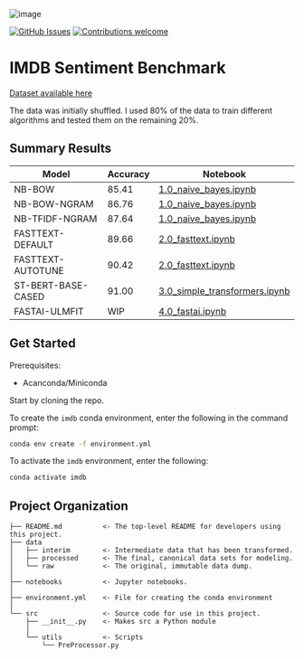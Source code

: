 ![image](https://user-images.githubusercontent.com/25487881/90787493-c7b8ad80-e2d2-11ea-9965-417425de52de.png)

[![GitHub Issues](https://img.shields.io/github/issues/JustinCharbonneau/IMDB-Sentiment-Benchmark.svg)](https://github.com/JustinCharbonneau/IMDB-Sentiment-Benchmark/issues)
[![Contributions welcome](https://img.shields.io/badge/contributions-welcome-brightgreen.svg)](CONTRIBUTING.md)

IMDB Sentiment Benchmark
==============================

[Dataset available here](https://www.kaggle.com/lakshmi25npathi/imdb-dataset-of-50k-movie-reviews) 

The data was initially shuffled. 
I used 80% of the data to train different algorithms and tested them on the remaining 20%.  


Summary Results
------------
| Model 	| Accuracy 	| Notebook |
|-	|-	|-	|
| NB-BOW 	| 85.41 	|[1.0_naive_bayes.ipynb](https://github.com/JustinCharbonneau/IMDB-Sentiment-Benchmark/blob/master/notebooks/1.0_naive_bayes.ipynb)|
| NB-BOW-NGRAM 	| 86.76 	|[1.0_naive_bayes.ipynb](https://github.com/JustinCharbonneau/IMDB-Sentiment-Benchmark/blob/master/notebooks/1.0_naive_bayes.ipynb)|
| NB-TFIDF-NGRAM 	| 87.64 	|[1.0_naive_bayes.ipynb](https://github.com/JustinCharbonneau/IMDB-Sentiment-Benchmark/blob/master/notebooks/1.0_naive_bayes.ipynb)|
| FASTTEXT-DEFAULT 	| 89.66 	|[2.0_fasttext.ipynb](https://github.com/JustinCharbonneau/IMDB-Sentiment-Benchmark/blob/master/notebooks/2.0_fasttext.ipynb)|
| FASTTEXT-AUTOTUNE 	| 90.42 	|[2.0_fasttext.ipynb](https://github.com/JustinCharbonneau/IMDB-Sentiment-Benchmark/blob/master/notebooks/2.0_fasttext.ipynb)|
| ST-BERT-BASE-CASED   	| 91.00 	|[3.0_simple_transformers.ipynb](https://github.com/JustinCharbonneau/IMDB-Sentiment-Benchmark/blob/master/notebooks/3.0_simple_transformers.ipynb)|
| FASTAI-ULMFIT     	| WIP  	|[4.0_fastai.ipynb](https://github.com/JustinCharbonneau/IMDB-Sentiment-Benchmark/blob/master/notebooks/4.0_fastai.ipynb)|

Get Started
------------

Prerequisites:  
- Acanconda/Miniconda  

Start by cloning the repo.  

To create the `imdb` conda environment, enter the following in the command prompt:  
```bash
conda env create -f environment.yml
```  

To activate the `imdb` environment, enter the following:  
```bash
conda activate imdb
```  


Project Organization
------------


    ├── README.md          <- The top-level README for developers using this project.
    ├── data
    │   ├── interim        <- Intermediate data that has been transformed.
    │   ├── processed      <- The final, canonical data sets for modeling.
    │   └── raw            <- The original, immutable data dump.
    │
    ├── notebooks          <- Jupyter notebooks. 
    │
    ├── environment.yml    <- File for creating the conda environment
    │
    └── src                <- Source code for use in this project.
        ├── __init__.py    <- Makes src a Python module
        │
        └── utils          <- Scripts
            └── PreProcessor.py


